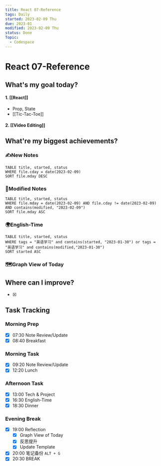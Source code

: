 ```yaml
---
title: React 07-Reference
tags: Daily
started: 2023-02-09 Thu
due: 2023-01
modified: 2023-02-09 Thu
status: Done
Topic:
  - Codespace
---
```

# React 07-Reference 
## What's my goal today?
#### 1. [[React]]
- Prop, State
- [[Tic-Tac-Toe]]
#### 2. [[Video Editing]]
## What're my biggest achievements?
### ✍️New Notes

```dataview
TABLE title, started, status
WHERE file.cday = date(2023-02-09)
SORT file.mday DESC
```

### 📝Modified Notes

```dataview
TABLE title, started, status
WHERE file.mday = date(2023-02-09) AND file.cday != date(2023-02-09) AND contains(modified, "2023-02-09")
SORT file.mday ASC
```

### 🌍English-Time

```dataview
TABLE title, started, status
WHERE tags = "英语学习" and contains(started, "2023-01-30") or tags = "英语学习" and contains(modified,"2023-01-30") 
SORT started ASC
```

### 🗺️Graph View of Today

## Where can I improve?
- [x] 
## Task Tracking
### Morning Prep
- [x] 07:30 Note Review/Update
- [x] 08:40 Breakfast
### Morning Task
- [x] 09:20 Note Review/Update
- [x] 12:20 Lunch
### Afternoon Task
- [x] 13:00 Tech & Project
- [x] 16:30 English-Time
- [x] 18:30 Dinner
### Evening Break
- [x] 19:00 Reflection
	- [x] Graph View of Today
	- [x] 反思提升
	- [x] Update Template 
- [x] 20:00 笔记备份 `ALT + G`
- [x] 20:30 BREAK
